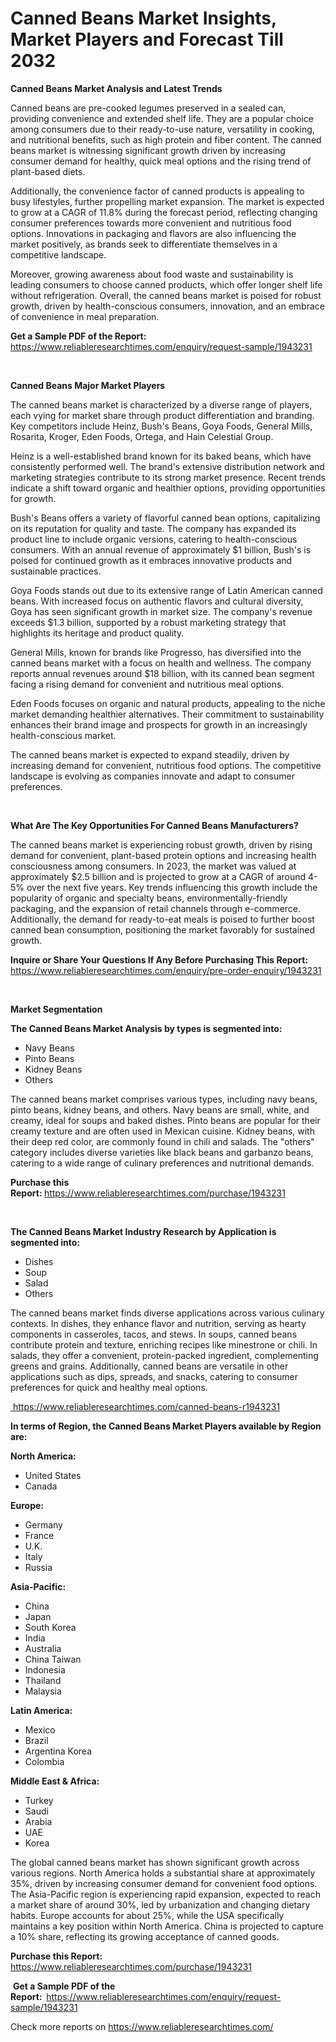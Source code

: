 <p><h1>Canned Beans Market Insights, Market Players and Forecast Till 2032</h1></p><p><strong>Canned Beans Market Analysis and Latest Trends</strong></p>
<p><p>Canned beans are pre-cooked legumes preserved in a sealed can, providing convenience and extended shelf life. They are a popular choice among consumers due to their ready-to-use nature, versatility in cooking, and nutritional benefits, such as high protein and fiber content. The canned beans market is witnessing significant growth driven by increasing consumer demand for healthy, quick meal options and the rising trend of plant-based diets. </p><p>Additionally, the convenience factor of canned products is appealing to busy lifestyles, further propelling market expansion. The market is expected to grow at a CAGR of 11.8% during the forecast period, reflecting changing consumer preferences towards more convenient and nutritious food options. Innovations in packaging and flavors are also influencing the market positively, as brands seek to differentiate themselves in a competitive landscape. </p><p>Moreover, growing awareness about food waste and sustainability is leading consumers to choose canned products, which offer longer shelf life without refrigeration. Overall, the canned beans market is poised for robust growth, driven by health-conscious consumers, innovation, and an embrace of convenience in meal preparation.</p></p>
<p><strong>Get a Sample PDF of the Report:&nbsp;</strong> <a href="https://www.reliableresearchtimes.com/enquiry/request-sample/1943231?utm_campaign=2189&utm_medium=2&utm_source=Github&utm_content=ia&utm_term=07022025&utm_id=canned-beans">https://www.reliableresearchtimes.com/enquiry/request-sample/1943231</a></p>
<p>&nbsp;</p>
<p><strong>Canned Beans Major Market Players</strong></p>
<p><p>The canned beans market is characterized by a diverse range of players, each vying for market share through product differentiation and branding. Key competitors include Heinz, Bush's Beans, Goya Foods, General Mills, Rosarita, Kroger, Eden Foods, Ortega, and Hain Celestial Group. </p><p>Heinz is a well-established brand known for its baked beans, which have consistently performed well. The brand's extensive distribution network and marketing strategies contribute to its strong market presence. Recent trends indicate a shift toward organic and healthier options, providing opportunities for growth.</p><p>Bush's Beans offers a variety of flavorful canned bean options, capitalizing on its reputation for quality and taste. The company has expanded its product line to include organic versions, catering to health-conscious consumers. With an annual revenue of approximately $1 billion, Bush's is poised for continued growth as it embraces innovative products and sustainable practices.</p><p>Goya Foods stands out due to its extensive range of Latin American canned beans. With increased focus on authentic flavors and cultural diversity, Goya has seen significant growth in market size. The company's revenue exceeds $1.3 billion, supported by a robust marketing strategy that highlights its heritage and product quality.</p><p>General Mills, known for brands like Progresso, has diversified into the canned beans market with a focus on health and wellness. The company reports annual revenues around $18 billion, with its canned bean segment facing a rising demand for convenient and nutritious meal options.</p><p>Eden Foods focuses on organic and natural products, appealing to the niche market demanding healthier alternatives. Their commitment to sustainability enhances their brand image and prospects for growth in an increasingly health-conscious market. </p><p>The canned beans market is expected to expand steadily, driven by increasing demand for convenient, nutritious food options. The competitive landscape is evolving as companies innovate and adapt to consumer preferences.</p></p>
<p>&nbsp;</p>
<p><strong>What Are The Key Opportunities For Canned Beans Manufacturers?</strong></p>
<p><p>The canned beans market is experiencing robust growth, driven by rising demand for convenient, plant-based protein options and increasing health consciousness among consumers. In 2023, the market was valued at approximately $2.5 billion and is projected to grow at a CAGR of around 4-5% over the next five years. Key trends influencing this growth include the popularity of organic and specialty beans, environmentally-friendly packaging, and the expansion of retail channels through e-commerce. Additionally, the demand for ready-to-eat meals is poised to further boost canned bean consumption, positioning the market favorably for sustained growth.</p></p>
<p><strong>Inquire or Share Your Questions If Any Before Purchasing This Report:</strong> <a href="https://www.reliableresearchtimes.com/enquiry/pre-order-enquiry/1943231?utm_campaign=2189&utm_medium=2&utm_source=Github&utm_content=ia&utm_term=07022025&utm_id=canned-beans">https://www.reliableresearchtimes.com/enquiry/pre-order-enquiry/1943231</a></p>
<p>&nbsp;</p>
<p><strong>Market Segmentation</strong></p>
<p><strong>The Canned Beans Market Analysis by types is segmented into:</strong></p>
<p><ul><li>Navy Beans</li><li>Pinto Beans</li><li>Kidney Beans</li><li>Others</li></ul></p>
<p><p>The canned beans market comprises various types, including navy beans, pinto beans, kidney beans, and others. Navy beans are small, white, and creamy, ideal for soups and baked dishes. Pinto beans are popular for their creamy texture and are often used in Mexican cuisine. Kidney beans, with their deep red color, are commonly found in chili and salads. The "others" category includes diverse varieties like black beans and garbanzo beans, catering to a wide range of culinary preferences and nutritional demands.</p></p>
<p><strong>Purchase this Report:&nbsp;</strong><a href="https://www.reliableresearchtimes.com/purchase/1943231?utm_campaign=2189&utm_medium=2&utm_source=Github&utm_content=ia&utm_term=07022025&utm_id=canned-beans">https://www.reliableresearchtimes.com/purchase/1943231</a></p>
<p>&nbsp;</p>
<p><strong>The Canned Beans Market Industry Research by Application is segmented into:</strong></p>
<p><ul><li>Dishes</li><li>Soup</li><li>Salad</li><li>Others</li></ul></p>
<p><p>The canned beans market finds diverse applications across various culinary contexts. In dishes, they enhance flavor and nutrition, serving as hearty components in casseroles, tacos, and stews. In soups, canned beans contribute protein and texture, enriching recipes like minestrone or chili. In salads, they offer a convenient, protein-packed ingredient, complementing greens and grains. Additionally, canned beans are versatile in other applications such as dips, spreads, and snacks, catering to consumer preferences for quick and healthy meal options.</p></p>
<p><a href="https://www.reliableresearchtimes.com/canned-beans-r1943231?utm_campaign=2189&utm_medium=2&utm_source=Github&utm_content=ia&utm_term=07022025&utm_id=canned-beans">&nbsp;https://www.reliableresearchtimes.com/canned-beans-r1943231</a></p>
<p><strong>In terms of Region, the Canned Beans Market Players available by Region are:</strong></p>
<p>
    <p> <strong> North America: </strong>
        <ul>
            <li>United States</li>
            <li>Canada</li>
        </ul>
        </p> 
    <p> <strong> Europe: </strong>
        <ul>
            <li>Germany</li>
            <li>France</li>
            <li>U.K.</li>
            <li>Italy</li>
            <li>Russia</li>
        </ul>
        </p> 
    <p> <strong> Asia-Pacific: </strong>
        <ul>
            <li>China</li>
            <li>Japan</li>
            <li>South Korea</li>
            <li>India</li>
            <li>Australia</li>
            <li>China Taiwan</li>
            <li>Indonesia</li>
            <li>Thailand</li>
            <li>Malaysia</li>
        </ul>
        </p> 
    <p> <strong> Latin America: </strong>
        <ul>
            <li>Mexico</li>
            <li>Brazil</li>
            <li>Argentina Korea</li>
            <li>Colombia</li>
        </ul>
        </p> 
    <p> <strong> Middle East & Africa: </strong>
        <ul>
            <li>Turkey</li>
            <li>Saudi</li>
            <li>Arabia</li>
            <li>UAE</li>
            <li>Korea</li>
        </ul>
    </p>
    </p>
<p><p>The global canned beans market has shown significant growth across various regions. North America holds a substantial share at approximately 35%, driven by increasing consumer demand for convenient food options. The Asia-Pacific region is experiencing rapid expansion, expected to reach a market share of around 30%, led by urbanization and changing dietary habits. Europe accounts for about 25%, while the USA specifically maintains a key position within North America. China is projected to capture a 10% share, reflecting its growing acceptance of canned goods.</p></p>
<p><strong>Purchase this Report: </strong><a href="https://www.reliableresearchtimes.com/purchase/1943231?utm_campaign=2189&utm_medium=2&utm_source=Github&utm_content=ia&utm_term=07022025&utm_id=canned-beans">https://www.reliableresearchtimes.com/purchase/1943231</a></p>
<p>&nbsp;<strong>Get a Sample PDF of the Report:&nbsp;&nbsp;</strong><a href="https://www.reliableresearchtimes.com/enquiry/request-sample/1943231?utm_campaign=2189&utm_medium=2&utm_source=Github&utm_content=ia&utm_term=07022025&utm_id=canned-beans">https://www.reliableresearchtimes.com/enquiry/request-sample/1943231</a></p>
<p><strong></strong></p>
<p>Check more reports on <a href="https://www.reliableresearchtimes.com/?utm_campaign=2189&utm_medium=2&utm_source=Github&utm_content=ia&utm_term=07022025&utm_id=canned-beans">https://www.reliableresearchtimes.com/</a></p>